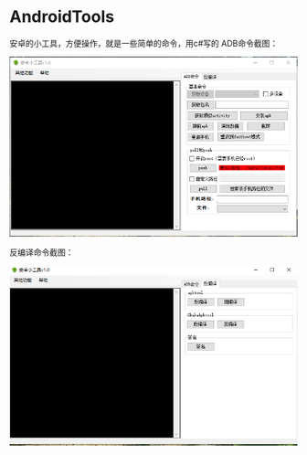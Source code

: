 # AndroidTools
安卓的小工具，方便操作，就是一些简单的命令，用c#写的
ADB命令截图：

![ADB命令截图](https://github.com/LuckyLi706/AndroidTools/blob/master/adb%E5%91%BD%E4%BB%A4.png)

反编译命令截图：

![简单反编译](https://github.com/LuckyLi706/AndroidTools/blob/master/%E5%8F%8D%E7%BC%96%E8%AF%91.png)
